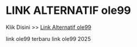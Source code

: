 # LINK ALTERNATIF ole99

Klik Disini >> <a href="https://linksto.pages.dev/">Link Alternatif ole99 </a>

link ole99 terbaru
link ole99 2025